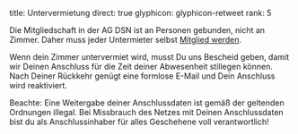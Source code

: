 title: Untervermietung
direct: true
glyphicon: glyphicon-retweet
rank: 5

Die Mitgliedschaft in der AG DSN ist an Personen gebunden, nicht an Zimmer. Daher muss jeder Untermieter selbst [Mitglied werden](registration).

Wenn dein Zimmer untervermiet wird, musst Du uns Bescheid geben, damit wir Deinen Anschluss für die Zeit deiner Abwesenheit stillegen können. Nach Deiner Rückkehr genügt eine formlose E-Mail und Dein Anschluss wird reaktiviert.

Beachte: Eine Weitergabe deiner Anschlussdaten ist gemäß der geltenden Ordnungen illegal. Bei Missbrauch des Netzes mit Deinen Anschlussdaten bist du als Anschlussinhaber für alles Geschehene voll verantwortlich!
